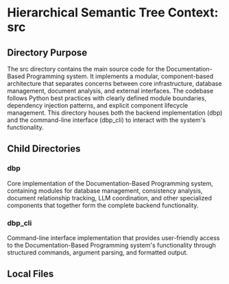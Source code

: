 # Hierarchical Semantic Tree Context: src

## Directory Purpose
The src directory contains the main source code for the Documentation-Based Programming system. It implements a modular, component-based architecture that separates concerns between core infrastructure, database management, document analysis, and external interfaces. The codebase follows Python best practices with clearly defined module boundaries, dependency injection patterns, and explicit component lifecycle management. This directory houses both the backend implementation (dbp) and the command-line interface (dbp_cli) to interact with the system's functionality.

## Child Directories

### dbp
Core implementation of the Documentation-Based Programming system, containing modules for database management, consistency analysis, document relationship tracking, LLM coordination, and other specialized components that together form the complete backend functionality.

### dbp_cli
Command-line interface implementation that provides user-friendly access to the Documentation-Based Programming system's functionality through structured commands, argument parsing, and formatted output.

## Local Files
<!-- No files directly in the src directory, all code is organized in subdirectories -->
